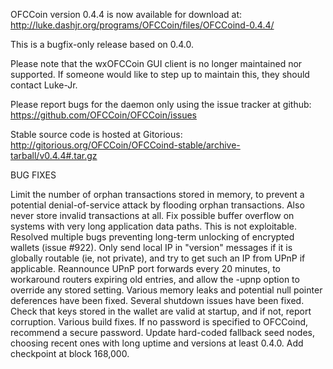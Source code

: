 OFCCoin version 0.4.4 is now available for download at:
http://luke.dashjr.org/programs/OFCCoin/files/OFCCoind-0.4.4/

This is a bugfix-only release based on 0.4.0.

Please note that the wxOFCCoin GUI client is no longer maintained nor supported. If someone would like to step up to maintain this, they should contact Luke-Jr.

Please report bugs for the daemon only using the issue tracker at github:
https://github.com/OFCCoin/OFCCoin/issues

Stable source code is hosted at Gitorious:
http://gitorious.org/OFCCoin/OFCCoind-stable/archive-tarball/v0.4.4#.tar.gz

BUG FIXES

Limit the number of orphan transactions stored in memory, to prevent a potential denial-of-service attack by flooding orphan transactions. Also never store invalid transactions at all.
Fix possible buffer overflow on systems with very long application data paths. This is not exploitable.
Resolved multiple bugs preventing long-term unlocking of encrypted wallets (issue #922).
Only send local IP in "version" messages if it is globally routable (ie, not private), and try to get such an IP from UPnP if applicable.
Reannounce UPnP port forwards every 20 minutes, to workaround routers expiring old entries, and allow the -upnp option to override any stored setting.
Various memory leaks and potential null pointer deferences have been
fixed.
Several shutdown issues have been fixed.
Check that keys stored in the wallet are valid at startup, and if not,
report corruption.
Various build fixes.
If no password is specified to OFCCoind, recommend a secure password.
Update hard-coded fallback seed nodes, choosing recent ones with long uptime and versions at least 0.4.0.
Add checkpoint at block 168,000.

